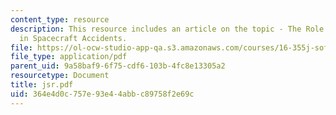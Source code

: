 ```yaml
---
content_type: resource
description: This resource includes an article on the topic - The Role of Software
  in Spacecraft Accidents.
file: https://ol-ocw-studio-app-qa.s3.amazonaws.com/courses/16-355j-software-engineering-concepts-fall-2005/364e4d0c757e93e44abbc89758f2e69c_jsr.pdf
file_type: application/pdf
parent_uid: 9a58baf9-6f75-cdf6-103b-4fc8e13305a2
resourcetype: Document
title: jsr.pdf
uid: 364e4d0c-757e-93e4-4abb-c89758f2e69c
---
```

